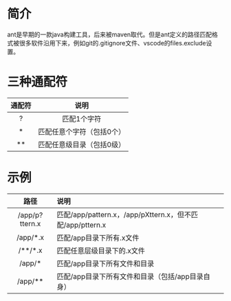 # 简介

ant是早期的一款java构建工具，后来被maven取代。但是ant定义的路径匹配格式被很多软件沿用下来，例如git的.gitignore文件、vscode的files.exclude设置。

# 三种通配符

| 通配符 | 说明 |
| :---: | :---: |
| ? | 匹配1个字符 |
| * | 匹配任意个字符（包括0个） |
| ** | 匹配任意级目录（包括0级） |

# 示例

| 路径 | 说明 |
| :---: | :--- |
| /app/p?ttern.x | 匹配/app/pattern.x，/app/pXttern.x，但不匹配/app/pttern.x |
| /app/*.x| 匹配/app目录下所有.x文件 |
| /**/*.x| 匹配任意层级目录下的.x文件 |
| /app/*| 匹配/app目录下所有文件和目录 |
| /app/**| 匹配/app目录下所有文件和目录（包括/app目录自身） |